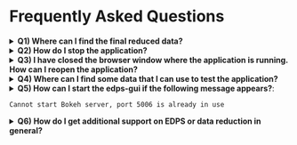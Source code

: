 # Frequently Asked Questions

<details>
<summary><b>Q1) Where can I find the final reduced data?</b></summary>

Answer: all the products of all the datasets and the reductions are saved into the EDPS_data directory, specified when
executing the `edps-gui` for the first time. One can decide to export only the final products for selected datasets and
only for the desired reduction attempts into another location for further analysis. To do so, proceed as follows:

1. In the `Processing Queue` tab, select the dataset and the dataset for which you want to export the final products.
   Click on the `Archive` button.
   ````{figure} figures/archive.jpg
   :alt: archive
   :name: archive
   ```` 

2. Go in the `Reduction Archive` tab, 

   ````{figure} figures/export1.jpg
   :alt: export1
   :name: fig_export1
   ```` 

   and click on the `Export` button. A new tab window appear where you can indicate the
   directory you want to copy your final products; finally press "Export" to copy the data.


   ````{figure} figures/export2.jpg
   :alt: export2
   :name: fig_export2
   ```` 

</details>

<details>
<summary><b>Q2) How do I stop the application?</b></summary>

Answer: Proceed as follows:

1. Press “Stop EDPS” in the Dashboard.

2. Type Ctrl-C in the terminal where the application is running. If the
   application doesn’t terminate, type Ctrl-C again.

3. Alternatively, kill the ‘panel serve’ process on your system, for example:

   		  ps -e | grep panel # get the process ID of the gui (<pid>).
   		  kill -9 <pid>

</details>

<details>
<summary><b>Q3) I have closed the browser window where the application is running. How can I reopen the application?</b></summary>

Answer: Point your browser to: http://localhost:5006/edps-gui

</details>

<details>
<summary><b>Q4) Where can I find some data that I can use to test the application?</b></summary>

Answer: Install the `datademo` package provided with the pipeline installation or download the “Demo Data” package
from [href=https://www.eso.org/sci/software/pipe_aem_table.html](https://www.eso.org/sci/software/pipe_aem_table.html).
Please note that the demo data can be large (tens of Gigabytes).

A convenient script to download demo data for any pipeline is also available and can be used from the command line:

	curl -O https://eso.org/sci/software/apptainer/eso_download_demodata.sh  
	bash ./eso_download_demodata.sh 

</details>

<details>
<summary><b>Q5) How can I start the edps-gui if the following message appears?</b>:

	Cannot start Bokeh server, port 5006 is already in use

</summary>	

Answer: The panel server was not closed properly. Kill it by typing:

   	ps -e | grep panel # get the process ID of the gui (<pid>).
   	kill -9 <pid>

</details>

<details>
<summary><b>Q6) How do I get additional support on EDPS or data reduction in general?</b>
</summary>

Answer: For suggestions, questions, or feedback in general, please open a ticket with the EDPS Support
team. This [link](https://support.eso.org/new-ticket?ticket%5Bticket_field_13%5D%5Bdata%5D=227) should take you directly to a webpage for creating and EDPS feedback ticket, but
incase you want to navigate there ’manually’, go to [https://support.eso.org](https://support.eso.org), login, click on
"Submit Helpdesk Ticket", and specify the Help topic: "Post Observations", "ESO Data Processing
System [EDPS]".


---
Go to EDPS quick-start guide [index](../quick/index)